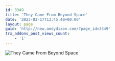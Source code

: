 ```yaml
---
id: 3349
title: 'They Came From Beyond Space'
date: '2023-03-17T13:45:40+00:00'
layout: page
guid: 'http://new.andydixon.com/?page_id=3349'
trx_addons_post_views_count:
    - '1'
---
```


![They Came From Beyond Space](https://i0.wp.com/assets.g8x2.ldn.idrivee2-23.com/posters/They%20Came%20From%20Beyond%20Space%2001.jpg?w=1200&ssl=1 "They Came From Beyond Space")